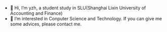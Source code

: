 - 👋 Hi, I’m yzh, a student study in SLU(Shanghai Lixin University of Accounting and Finance) 
- 👀 I’m interested in Conputer Science and Technology. If you can give me some advices, please contact me.

<!---
yzhzy12321/yzhzy12321 is a ✨ special ✨ repository because its `README.md` (this file) appears on your GitHub profile.
You can click the Preview link to take a look at your changes.
--->
